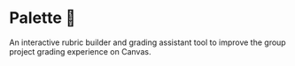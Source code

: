 # Palette :art:

An interactive rubric builder and grading assistant tool to improve the group project grading experience on Canvas.